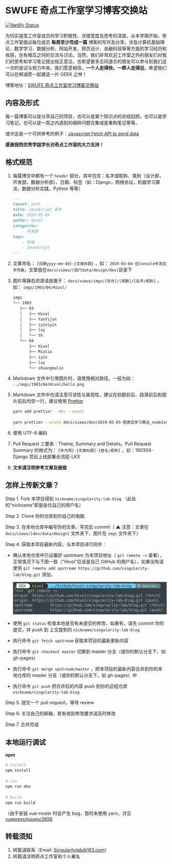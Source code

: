 # SWUFE 奇点工作室学习博客交换站

[![Netlify Status](https://api.netlify.com/api/v1/badges/d58e035c-e6cf-4912-8fe7-82265d2d30ee/deploy-status)](https://app.netlify.com/sites/singularitylab/deploys)

为切实提高工作室成员的学习积极性、涉猎宽度及思考的深度，从本学期开始，奇点工作室倡议每位成员 **每周至少完成一篇** 博客的写作及分享。涉及计算机基础理论、数学学习、数据分析、网站开发、网页设计、金融科技等等方面的学习经历和收获，也有相互之间的交流与讨论。当然，我们非常欢迎工作室之外的朋友们对我们的思考和学习笔记提出指正意见，也希望更多志同道合的朋友可以参与到我们这一次的尝试与努力中来，我们愿意相信，**一个人走得快，一群人走得远**，希望我们可以在柳湖旁一起建造一片 GEEK 之林！

博客地址：[SWUFE 奇点工作室学习博客交换站](https://singularitylab.netlify.app/)

## 内容及形式

每一篇博客可以是分享自己的项目，也可以是某个知识点的总结回顾，也可以是学习笔记，也可以是一周之内遇到的细碎问题合集或是重构笔记等等。

或许这是一个可供参考的例子：[Javascript Fetch API to send data](https://medium.com/@whole9681/8c2b1dedaba)

**感谢我院优秀学姐学长对奇点工作室的大力支持！**

## 格式规范

1. 每篇博文中都有一个 `header` 部分，其中包含：名字或昵称、类别（设计部，开发部，数据分析部）、日期、标签（如：Django，网络协议，机器学习算法，数据分析实践，Python 等等）

    ```markdown
    ---
    layout: post
    title: JavaScript 异步
    date: 2019-05-05
    author: Hivol
    categories:
        - 开发部
    tags:
        - 前端
        - JavaScript
    ---
    ```

2. 文章命名： `{日期yyyy-mm-dd}-{文章标题}` ，如： `2019-03-04-在Console中添加字符画`，文章放在`docs/views/[部门data/design/dev]`目录下

3. 图片等静态资源请放置于： `docs/views/imgs/[年月]/[周数]/[名字/昵称]` ，如： `imgs/1903/04/Hivol/`

    ```bash
    imgs
    └── 1903
       ├── 03
       │   ├── Hivol
       │   ├── YanYijun
       │   ├── iyiniyin
       │   ├── lxy
       │   └── th
       └── 04
           ├── Hivol
           ├── Mialia
           ├── iyin
           ├── lxy
           └── shuangmulin
    ```

4. Markdown 文件中引用图片时，请使用相对路径。一般为如： `../imgs/1903/04/Hivol/hello.png`

5. Markdown 文件中也请注意可读性与美观性，建议在标题前后、段落前后和图片前后均空一行，建议使用 [Prettier](https://prettier.io/)

    ```bash
    yarn add prettier --dev --exact

    yarn prettier --write docs/views/dev/2019-05-05-图表征学习算法_node2vec.md
    ```

6. 使用 UTF-8 编码

7. Pull Request 三要素：Theme, Summary and Details。Pull Request Summary 的格式为： `{年月周}-{文章标题}-{姓名/昵称}` ，如：190304-Django 项目上线部署全流程-LKX

8. **文末请注明参考文章及链接**

## 怎样上传新文章？

Step 1. Fork 本项目得到 `nickname/singularity-lab-blog` （此处的“nickname”即是各位自己的用户名）

Step 2. Clone 你的仓库到你自己的电脑

Step 3. 在本地仓库中编写你的文章，写完后 commit（ ⚠️ 注意：文章在 `docs/views/[dev/data/design]` 文件夹下，图片在 `imgs` 文件夹下）

Step 4. 获取本项目最新内容，与本项目进行同步：

-   确认本地仓库中已设置好 upstream 为本项目地址（ `git remote -v` 查看），正常情况下与下图一致（"Hivol"应该是自己 GitHub 的用户名），如果没有请使用 `git remote add upstream https://github.com/singularity-lab/blog.git` 添加。

    ![readme-img1](docs/views/imgs/git_remote.png)

-   使用 `git status` 检查本地是否有未提交的修改，如果有，请先 commit 你的提交，并 push 到 上文提到的 `nickname/singularity-lab-blog`

-   执行命令 `git fetch upstream` 获取本项目的最新更新内容

-   执行命令 `git checkout master` 切换到 master 分支（或你的默认分支下，如 gh-pages）

-   执行命令 `git merge upstream/master` ，把本项目的最新内容合并到你的本地仓库的 master 分支（或你的默认分支下，如 gh-pages）中

-   执行命令 `git push` 把合并后的内容 push 到你的远程仓库 `nickname/singularity-lab-blog`

Step 5. 提交一个 pull request，等待 review

Step 6. 关注自己的邮箱，若有收到修改要求请及时修改

Step 7. 合并完成

## 本地运行调试

**npm**

```bash
# install
npm install

# run
npm run dev

# build
npm run build
```

（由于安装 vue-router 时会产生 bug，暂时未使用 yarn，详见 [vuepress/issues/2656](https://github.com/vuejs/vuepress/issues/2656#issuecomment-708890727)

## 转载须知

1. 转载请联系（Email: Singularitylab@163.com）
2. 转载请注明奇点工作室和个人署名

